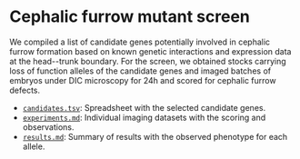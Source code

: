 # Cephalic furrow mutant screen

We compiled a list of candidate genes potentially involved in cephalic furrow formation based on known genetic interactions and expression data at the head--trunk boundary.
For the screen, we obtained stocks carrying loss of function alleles of the candidate genes and imaged batches of embryos under DIC microscopy for 24h and scored for cephalic furrow defects.

- [`candidates.tsv`](candidates.csv): Spreadsheet with the selected candidate genes.
- [`experiments.md`](experiments.md): Individual imaging datasets with the scoring and observations.
- [`results.md`](results.md): Summary of results with the observed phenotype for each allele.

